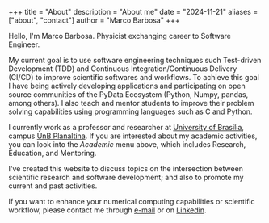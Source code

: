 +++
title = "About"
description = "About me"
date = "2024-11-21"
aliases = ["about", "contact"]
author = "Marco Barbosa"
+++

Hello, I'm Marco Barbosa. Physicist exchanging career to Software Engineer.

My current goal is to use software engineering techniques such Test-driven Development (TDD) and Continuous Integration/Continuous Delivery (CI/CD) to improve scientific softwares and workflows. To achieve this goal I have being actively developing applications and participating on open source communities of the PyData Ecosystem (Python, Numpy, pandas, among others). I also teach and mentor students to improve their problem solving capabilities using programming languages such as C and Python.

I currently work as a professor and researcher at [University of Brasilia](https://www.unb.br), campus [UnB Planaltina](https://fup.unb.br). If you are interested about my academic activities, you can look into the *Academic* menu above, which includes Research, Education, and Mentoring.

I've created this website to discuss topics on the intersection between scientific research and software development; and 
also to promote my current and past activities. 

If you want to enhance your numerical computing capabilities or scientific workflow, <!--see the projects on my portfolio, check my CV --> please contact me through [e-mail](mailto:aureliobarbosa@gmail.com) or on [Linkedin](https://www.linkedin.com/in/marco-barbosa-196638234/). 
